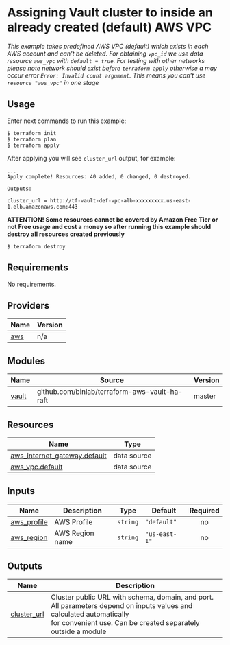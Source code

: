 # Assigning Vault cluster to inside an already created (default) AWS VPC

*This example takes predefined AWS VPC (default) which exists in each AWS account and can't be deleted. For obtaining `vpc_id` we use data resource `aws_vpc` with `default = true`. For testing with other networks please note network should exist *before* `terraform apply` otherwise a may occur error `Error: Invalid count argument`. This means you can't use `resource "aws_vpc"` in one stage*

## Usage

Enter next commands to run this example:

```shell
$ terraform init
$ terraform plan
$ terraform apply
```

After applying you will see `cluster_url` output, for example:

```shell
...
Apply complete! Resources: 40 added, 0 changed, 0 destroyed.

Outputs:

cluster_url = http://tf-vault-def-vpc-alb-xxxxxxxxx.us-east-1.elb.amazonaws.com:443
```

**ATTENTION! Some resources cannot be covered by Amazon Free Tier or not Free usage and cost a money so after running this example should destroy all resources created previously**

```shell
$ terraform destroy
```

<!-- BEGINNING OF PRE-COMMIT-TERRAFORM DOCS HOOK -->
## Requirements

No requirements.

## Providers

| Name | Version |
|------|---------|
| <a name="provider_aws"></a> [aws](#provider\_aws) | n/a |

## Modules

| Name | Source | Version |
|------|--------|---------|
| <a name="module_vault"></a> [vault](#module\_vault) | github.com/binlab/terraform-aws-vault-ha-raft | master |

## Resources

| Name | Type |
|------|------|
| [aws_internet_gateway.default](https://registry.terraform.io/providers/hashicorp/aws/latest/docs/data-sources/internet_gateway) | data source |
| [aws_vpc.default](https://registry.terraform.io/providers/hashicorp/aws/latest/docs/data-sources/vpc) | data source |

## Inputs

| Name | Description | Type | Default | Required |
|------|-------------|------|---------|:--------:|
| <a name="input_aws_profile"></a> [aws\_profile](#input\_aws\_profile) | AWS Profile | `string` | `"default"` | no |
| <a name="input_aws_region"></a> [aws\_region](#input\_aws\_region) | AWS Region name | `string` | `"us-east-1"` | no |

## Outputs

| Name | Description |
|------|-------------|
| <a name="output_cluster_url"></a> [cluster\_url](#output\_cluster\_url) | Cluster public URL with schema, domain, and port.<br>All parameters depend on inputs values and calculated automatically <br>for convenient use. Can be created separately outside a module |
<!-- END OF PRE-COMMIT-TERRAFORM DOCS HOOK -->
